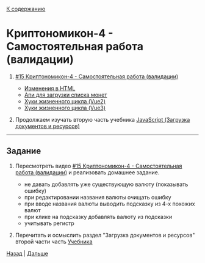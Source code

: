 [К содержанию](../readme.md#введение-в-web-разработку)

# Криптономикон-4 - Самостоятельная работа (валидации)

<!-- 5 мин -->

1. [#15 Криптономикон-4 - Самостоятельная работа (валидации)](https://www.youtube.com/watch?v=F7olyLbQeJo)

    * [Изменения в HTML](https://gitlab.com/vuejs-club/youtube-course/cryptonomicon-html/-/commit/85ac960b083c6138a3277164730f3a19b7b0dca3)
    * [Апи для загрузки списка монет](https://min-api.cryptocompare.com/data/all/coinlist?summary=true)
    * [Хуки жизненного цикла (Vue2)](https://ru.vuejs.org/v2/guide/instance.html#%D0%A5%D1%83%D0%BA%D0%B8-%D0%B6%D0%B8%D0%B7%D0%BD%D0%B5%D0%BD%D0%BD%D0%BE%D0%B3%D0%BE-%D1%86%D0%B8%D0%BA%D0%BB%D0%B0-%D1%8D%D0%BA%D0%B7%D0%B5%D0%BC%D0%BF%D0%BB%D1%8F%D1%80%D0%B0)
    * [Хуки жизненного цикла (Vue3)](https://v3.ru.vuejs.org/ru/guide/composition-api-lifecycle-hooks.html)

1. Продолжаем изучать вторую часть учебника [JavaScript (Загрузка документов и ресурсов)](https://learn.javascript.ru/loading) 

---

## Задание

1. Пересмотреть видео [#15 Криптономикон-4 - Самостоятельная работа (валидации)](https://www.youtube.com/watch?v=F7olyLbQeJo) и реализовать домашнее задание. 

    * не давать добавлять уже существующую валюту (показывать ошибку)
    * при редактировании названия валюты очищать ошибку
    * при вводе названия валюты выводить подсказку из 4-х похожих валют
    * при клике на подсказку добавлять валюту из подсказки
    * учитывать регистр

1. Перечитать и осмыслить раздел "Загрузка документов и ресурсов" второй части часть [Учебника](https://learn.javascript.ru/loading)

[Назад](./web_15.md) | [Дальше](./web_17.md)

